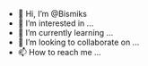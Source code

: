 - 👋 Hi, I’m @Bismiks
- 👀 I’m interested in ...
- 🌱 I’m currently learning ...
- 💞️ I’m looking to collaborate on ...
- 📫 How to reach me ...

<!---
Bismiks/Bismiks is a ✨ special ✨ repository because its `README.md` (this file) appears on your GitHub profile.
You can click the Preview link to take a look at your changes.
--->
